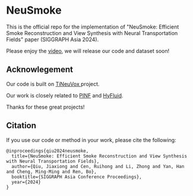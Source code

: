 # NeuSmoke
This is the official repo for the implementation of "NeuSmoke: Efficient Smoke Reconstruction and View Synthesis with Neural Transportation Fields" paper (SIGGRAPH Asia 2024).

Please enjoy the [video](https://drive.google.com/file/d/19loAB8ArgWLY8FGT-JKXmF30lUlpHrQE/view?usp=sharing), we will release our code and dataset soon!

## Acknowlegement
Our code is built on [TiNeuVox
]([https://github.com/Totoro97/NeuS](https://github.com/hustvl/TiNeuVox)) project. 

Our work is closely related to [PINF](https://github.com/RachelCmy/pinf_smoke) and [HyFluid](https://github.com/y-zheng18/HyFluid).

Thanks for these great projects!

## Citation 
If you use our code or method in your work, please cite the following:
```
@inproceedings{qiu2024neusmoke,
  title={NeuSmoke: Efficient Smoke Reconstruction and View Synthesis with Neural Transportation Fields},
  author={Qiu, Jiaxiong and Cen, Ruihong and Li, Zhong and Yan, Han and Cheng, Ming-Ming and Ren, Bo},
  booktitle={SIGGRAPH Asia Conference Proceedings},
  year={2024}
}

